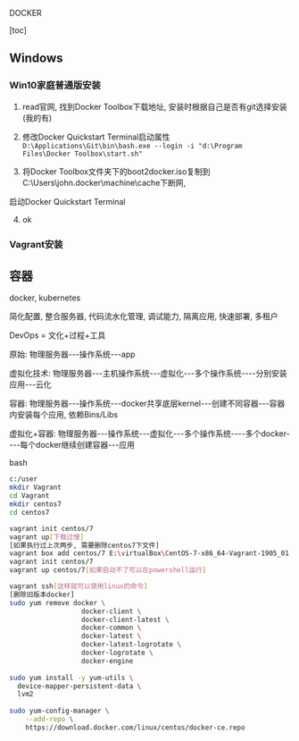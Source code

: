 DOCKER

[toc]



## Windows

### Win10家庭普通版安装

1. read官网,	找到Docker Toolbox下载地址,	安装时根据自己是否有git选择安装 (我的有)

2. 修改Docker Quickstart Terminal启动属性`D:\Applications\Git\bin\bash.exe --login -i "d:\Program Files\Docker Toolbox\start.sh"`

3.  将Docker Toolbox文件夹下的boot2docker.iso复制到C:\Users\john\.docker\machine\cache下断网,

   启动Docker Quickstart Terminal

4. ok

### Vagrant安装



## 容器

docker,	kubernetes<k8s>

简化配置,	整合服务器,	代码流水化管理,	调试能力,	隔离应用,	快速部署,	多租户

DevOps	=	文化+过程+工具



原始:	物理服务器---操作系统---app

虚拟化技术:	物理服务器---主机操作系统---虚拟化---多个操作系统----分别安装应用---云化

容器:	物理服务器---操作系统---docker共享底层kernel---创建不同容器---容器内安装每个应用,	依赖Bins/Libs

虚拟化+容器:	物理服务器---操作系统---虚拟化---多个操作系统----多个docker----每个docker继续创建容器---应用





bash

~~~bash
c:/user
mkdir Vagrant
cd Vagrant
mkdir centos7
cd centos7

vagrant init centos/7
vagrant up[下载过慢]
[如果执行过上次两步, 需要删除centos7下文件]
vagrant box add centos/7 E:\virtualBox\CentOS-7-x86_64-Vagrant-1905_01.VirtualBox.box
vagrant init centos/7
vagrant up centos/7[如果启动不了可以在powershell运行]

vagrant ssh[这样就可以使用linux的命令]
[删除旧版本docker]
sudo yum remove docker \
                  docker-client \
                  docker-client-latest \
                  docker-common \
                  docker-latest \
                  docker-latest-logrotate \
                  docker-logrotate \
                  docker-engine
                  
sudo yum install -y yum-utils \
  device-mapper-persistent-data \
  lvm2
  
sudo yum-config-manager \
    --add-repo \
    https://download.docker.com/linux/centos/docker-ce.repo
    

~~~







